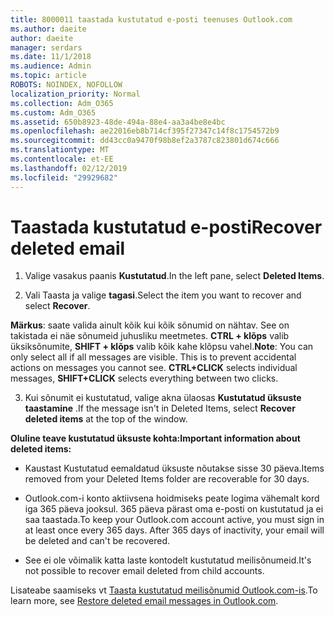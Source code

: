 ```yaml
---
title: 8000011 taastada kustutatud e-posti teenuses Outlook.com
ms.author: daeite
author: daeite
manager: serdars
ms.date: 11/1/2018
ms.audience: Admin
ms.topic: article
ROBOTS: NOINDEX, NOFOLLOW
localization_priority: Normal
ms.collection: Adm_O365
ms.custom: Adm_O365
ms.assetid: 650b8923-48de-494a-88e4-aa3a4be8e4bc
ms.openlocfilehash: ae22016eb8b714cf395f27347c14f8c1754572b9
ms.sourcegitcommit: dd43cc0a9470f98b8ef2a3787c823801d674c666
ms.translationtype: MT
ms.contentlocale: et-EE
ms.lasthandoff: 02/12/2019
ms.locfileid: "29929682"
---
```

# <a name="recover-deleted-email"></a><span data-ttu-id="a41a0-102">Taastada kustutatud e-posti</span><span class="sxs-lookup"><span data-stu-id="a41a0-102">Recover deleted email</span></span>

1. <span data-ttu-id="a41a0-103">Valige vasakus paanis **Kustutatud**.</span><span class="sxs-lookup"><span data-stu-id="a41a0-103">In the left pane, select **Deleted Items**.</span></span> 
    
2. <span data-ttu-id="a41a0-104">Vali Taasta ja valige **tagasi**.</span><span class="sxs-lookup"><span data-stu-id="a41a0-104">Select the item you want to recover and select **Recover**.</span></span> 
  
 <span data-ttu-id="a41a0-p101">**Märkus**: saate valida ainult kõik kui kõik sõnumid on nähtav. See on takistada ei näe sõnumeid juhusliku meetmetes. **CTRL + klõps** valib üksiksõnumite, **SHIFT + klõps** valib kõik kahe klõpsu vahel.</span><span class="sxs-lookup"><span data-stu-id="a41a0-p101">**Note**: You can only select all if all messages are visible. This is to prevent accidental actions on messages you cannot see. **CTRL+CLICK** selects individual messages, **SHIFT+CLICK** selects everything between two clicks.</span></span> 
    
3. <span data-ttu-id="a41a0-108">Kui sõnumit ei kustutatud, valige akna ülaosas **Kustutatud üksuste taastamine** .</span><span class="sxs-lookup"><span data-stu-id="a41a0-108">If the message isn't in Deleted Items, select **Recover deleted items** at the top of the window.</span></span> 
    
 <span data-ttu-id="a41a0-109">**Oluline teave kustutatud üksuste kohta:**</span><span class="sxs-lookup"><span data-stu-id="a41a0-109">**Important information about deleted items:**</span></span>
  
- <span data-ttu-id="a41a0-110">Kaustast Kustutatud eemaldatud üksuste nõutakse sisse 30 päeva.</span><span class="sxs-lookup"><span data-stu-id="a41a0-110">Items removed from your Deleted Items folder are recoverable for 30 days.</span></span>
    
- <span data-ttu-id="a41a0-p102">Outlook.com-i konto aktiivsena hoidmiseks peate logima vähemalt kord iga 365 päeva jooksul. 365 päeva pärast oma e-posti on kustutatud ja ei saa taastada.</span><span class="sxs-lookup"><span data-stu-id="a41a0-p102">To keep your Outlook.com account active, you must sign in at least once every 365 days. After 365 days of inactivity, your email will be deleted and can't be recovered.</span></span>
    
- <span data-ttu-id="a41a0-113">See ei ole võimalik katta laste kontodelt kustutatud meilisõnumeid.</span><span class="sxs-lookup"><span data-stu-id="a41a0-113">It's not possible to recover email deleted from child accounts.</span></span>
    
<span data-ttu-id="a41a0-114">Lisateabe saamiseks vt [Taasta kustutatud meilisõnumid Outlook.com-is](https://go.microsoft.com/fwlink/p/?linkid=873117).</span><span class="sxs-lookup"><span data-stu-id="a41a0-114">To learn more, see [Restore deleted email messages in Outlook.com](https://go.microsoft.com/fwlink/p/?linkid=873117).</span></span>
  

